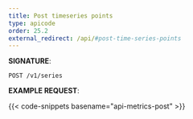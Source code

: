 ```yaml
---
title: Post timeseries points
type: apicode
order: 25.2
external_redirect: /api/#post-time-series-points
---
```


**SIGNATURE**:

`POST /v1/series`

**EXAMPLE REQUEST**:

{{< code-snippets basename="api-metrics-post" >}}
